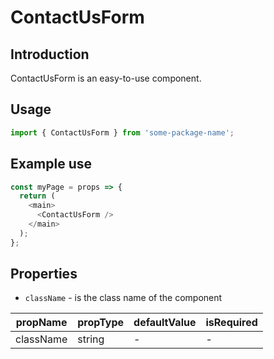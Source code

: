 # ContactUsForm

<!-- STORY -->

## Introduction

ContactUsForm is an easy-to-use component.

## Usage

```javascript
import { ContactUsForm } from 'some-package-name';
```

## Example use

```javascript
const myPage = props => {
  return (
    <main>
      <ContactUsForm />
    </main>
  );
};
```

## Properties

- `className` - is the class name of the component

| propName  | propType | defaultValue | isRequired |
| --------- | -------- | ------------ | ---------- |
| className | string   | -            | -          |
